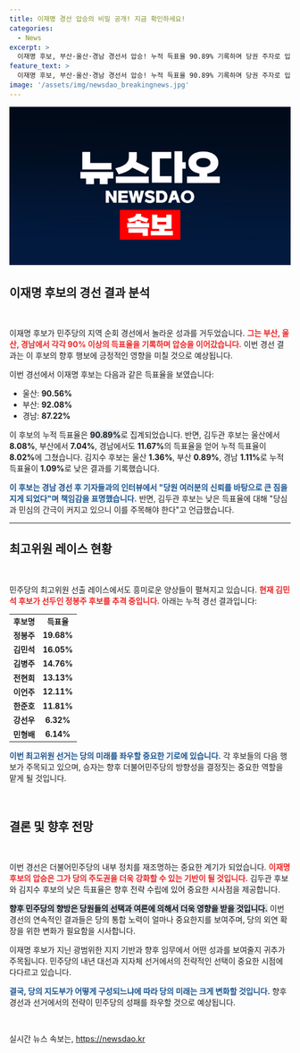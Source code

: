 ```yaml
---
title: 이재명 경선 압승의 비밀 공개! 지금 확인하세요!
categories:
  - News
excerpt: >
  이재명 후보, 부산·울산·경남 경선서 압승! 누적 득표율 90.89% 기록하며 당권 주자로 입지 굳히기. 김두관 후보는 예상 밖 저조한 득표에 당심과 민심 간극 주목! 경선 판도 변화 예고! 클릭하여 뛰어난 정치적 전투를 확인하세요!
feature_text: >
  이재명 후보, 부산·울산·경남 경선서 압승! 누적 득표율 90.89% 기록하며 당권 주자로 입지 굳히기. 김두관 후보는 예상 밖 저조한 득표에 당심과 민심 간극 주목! 경선 판도 변화 예고! 클릭하여 뛰어난 정치적 전투를 확인하세요!
image: '/assets/img/newsdao_breakingnews.jpg'
---
```


<p><img src="/assets/img/newsdao_breakingnews.jpg" alt="cryptoinkorea 속보" /></p>

<h2 data-ke-size="size26">이재명 후보의 경선 결과 분석</h2>

<p data-ke-size="size16">&nbsp;</p>

<p>이재명 후보가 민주당의 지역 순회 경선에서 놀라운 성과를 거두었습니다. <b><span style="color: #ee2323;">그는 부산, 울산, 경남에서 각각 90% 이상의 득표율을 기록하며 압승을 이어갔습니다.</span></b> 이번 경선 결과는 이 후보의 향후 행보에 긍정적인 영향을 미칠 것으로 예상됩니다. </p>

<p>이번 경선에서 이재명 후보는 다음과 같은 득표율을 보였습니다:</p>

<ul>
<li>울산: <b>90.56%</b></li>
<li>부산: <b>92.08%</b></li>
<li>경남: <b>87.22%</b></li>
</ul>

<p>이 후보의 누적 득표율은 <b><span style="background-color: #21538527;">90.89%</span></b>로 집계되었습니다. 반면, 김두관 후보는 울산에서 <b>8.08%</b>, 부산에서 <b>7.04%</b>, 경남에서도 <b>11.67%</b>의 득표율을 얻어 누적 득표율이 <b>8.02%</b>에 그쳤습니다. 김지수 후보는 울산 <b>1.36%</b>, 부산 <b>0.89%</b>, 경남 <b>1.11%</b>로 누적 득표율이 <b>1.09%</b>로 낮은 결과를 기록했습니다.</p>

<p><b><span style="color: #1a5490;">이 후보는 경남 경선 후 기자들과의 인터뷰에서 "당원 여러분의 신뢰를 바탕으로 큰 짐을 지게 되었다"며 책임감을 표명했습니다.</span></b> 반면, 김두관 후보는 낮은 득표율에 대해 "당심과 민심의 간극이 커지고 있으니 이를 주목해야 한다"고 언급했습니다. </p>

<hr>

<h2 data-ke-size="size26">최고위원 레이스 현황</h2>

<p data-ke-size="size16">&nbsp;</p>

<p>민주당의 최고위원 선출 레이스에서도 흥미로운 양상들이 펼쳐지고 있습니다. <b><span style="color: #ee2323;">현재 김민석 후보가 선두인 정봉주 후보를 추격 중입니다.</span></b> 아래는 누적 경선 결과입니다:</p>

<table>
<tr>
<td style="text-align: center; height: 17px;"><b>후보명</b></td>
<td style="text-align: center; height: 17px;"><b>득표율</b></td>
</tr>
<tr>
<td style="text-align: center; height: 17px;"><b>정봉주</b></td>
<td style="text-align: center; height: 17px;"><b>19.68%</b></td>
</tr>
<tr>
<td style="text-align: center; height: 17px;"><b>김민석</b></td>
<td style="text-align: center; height: 17px;"><b>16.05%</b></td>
</tr>
<tr>
<td style="text-align: center; height: 17px;"><b>김병주</b></td>
<td style="text-align: center; height: 17px;"><b>14.76%</b></td>
</tr>
<tr>
<td style="text-align: center; height: 17px;"><b>전현희</b></td>
<td style="text-align: center; height: 17px;"><b>13.13%</b></td>
</tr>
<tr>
<td style="text-align: center; height: 17px;"><b>이언주</b></td>
<td style="text-align: center; height: 17px;"><b>12.11%</b></td>
</tr>
<tr>
<td style="text-align: center; height: 17px;"><b>한준호</b></td>
<td style="text-align: center; height: 17px;"><b>11.81%</b></td>
</tr>
<tr>
<td style="text-align: center; height: 17px;"><b>강선우</b></td>
<td style="text-align: center; height: 17px;"><b>6.32%</b></td>
</tr>
<tr>
<td style="text-align: center; height: 17px;"><b>민형배</b></td>
<td style="text-align: center; height: 17px;"><b>6.14%</b></td>
</tr>
</table>

<p><b><span style="color: #1a5490;">이번 최고위원 선거는 당의 미래를 좌우할 중요한 기로에 있습니다.</span></b> 각 후보들의 다음 행보가 주목되고 있으며, 승자는 향후 더불어민주당의 방향성을 결정짓는 중요한 역할을 맡게 될 것입니다.</p>

<p data-ke-size="size16">&nbsp;</p>

<h2 data-ke-size="size26">결론 및 향후 전망</h2>

<p data-ke-size="size16">&nbsp;</p>

<p>이번 경선은 더불어민주당의 내부 정치를 재조명하는 중요한 계기가 되었습니다. <b><span style="color: #ee2323;">이재명 후보의 압승은 그가 당의 주도권을 더욱 강화할 수 있는 기반이 될 것입니다.</span></b> 김두관 후보와 김지수 후보의 낮은 득표율은 향후 전략 수립에 있어 중요한 시사점을 제공합니다.</p>

<p><b><span style="background-color: #21538527;">향후 민주당의 향방은 당원들의 선택과 여론에 의해서 더욱 영향을 받을 것입니다.</span></b> 이번 경선의 연속적인 결과들은 당의 통합 노력이 얼마나 중요한지를 보여주며, 당의 외연 확장을 위한 변화가 필요함을 시사합니다.</p>

<p>이재명 후보가 지닌 광범위한 지지 기반과 향후 임무에서 어떤 성과를 보여줄지 귀추가 주목됩니다. 민주당의 내년 대선과 지자체 선거에서의 전략적인 선택이 중요한 시점에 다다르고 있습니다. </p>

<p><b><span style="color: #1a5490;">결국, 당의 지도부가 어떻게 구성되느냐에 따라 당의 미래는 크게 변화할 것입니다.</span></b> 향후 경선과 선거에서의 전략이 민주당의 성패를 좌우할 것으로 예상됩니다. </p>

<p data-ke-size="size16">&nbsp;</p>
실시간 뉴스 속보는, <a href="https://newsdao.kr" rel="dofollow">https://newsdao.kr</a>



